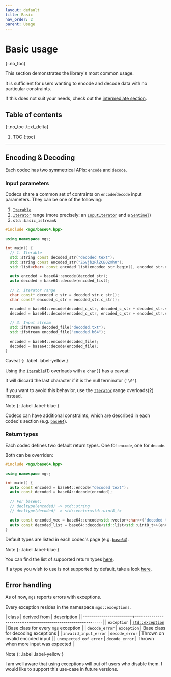 ```yaml
---
layout: default
title: Basic
nav_order: 2
parent: Usage
---
```


# Basic usage
{:.no_toc}

This section demonstrates the library's most common usage.

It is sufficient for users wanting to encode and decode data with no particular constraints.

If this does not suit your needs, check out the [intermediate section](intermediate).

## Table of contents
{:.no_toc .text_delta}

1. TOC
{:toc}

---

## Encoding & Decoding

Each codec has two symmetrical APIs: `encode` and `decode`.

### Input parameters

Codecs share a common set of contraints on `encode`/`decode` input parameters. They can be one of the following:

1. [`Iterable`]()
1. [`Iterator`]() range (more precisely: an [`InputIterator`]() and a [`Sentinel`]())
1. `std::basic_istream&`

```cpp
#include <mgs/base64.hpp>

using namespace mgs;

int main() {
  // 1. Iterable
  std::string const decoded_str("decoded text");
  std::string const encoded_str("ZGVjb2RlZCB0ZXh0");
  std::list<char> const encoded_list(encoded_str.begin(), encoded_str.end());

  auto encoded = base64::encode(decoded_str);
  auto decoded = base64::decode(encoded_list);

  // 2. Iterator range
  char const* decoded_c_str = decoded_str.c_str();
  char const* encoded_c_str = encoded_str.c_str();

  encoded = base64::encode(decoded_c_str, decoded_c_str + decoded_str.size());
  decoded = base64::decode(encoded_c_str, encoded_c_str + encoded_str.size());

  // 3. Input stream
  std::ifstream decoded_file("decoded.txt");
  std::ifstream encoded_file("encoded.b64");

  encoded = base64::encode(decoded_file);
  decoded = base64::decode(encoded_file);
}
```

Caveat
{: .label .label-yellow }

Using the [`Iterable`]()(1) overloads with a `char[]` has a caveat:

It will discard the last character if it is the null terminator (`'\0'`).

If you want to avoid this behavior, use the [`Iterator`]() range overloads(2) instead.

Note
{: .label .label-blue }

Codecs can have additional constraints, which are described in each codec's section (e.g. [`base64`]()).

### Return types

Each codec defines two default return types. One for `encode`, one for `decode`.

Both can be overriden:

```cpp
#include <mgs/base64.hpp>

using namespace mgs;

int main() {
  auto const encoded = base64::encode("decoded text");
  auto const decoded = base64::decode(encoded);

  // For base64:
  // decltype(encoded) -> std::string
  // decltype(decoded) -> std::vector<std::uint8_t>

  auto const encoded_vec = base64::encode<std::vector<char>>("decoded text");
  auto const decoded_list = base64::decode<std::list<std::uint8_t>>(encoded_vec);
}
```

Default types are listed in each codec's page (e.g. [`base64`]()).

Note
{: .label .label-blue }

You can find the list of supported return types [here]().

If a type you wish to use is not supported by default, take a look [here]().

## Error handling

As of now, `mgs` reports errors with exceptions.

Every exception resides in the namespace `mgs::exceptions`.

| class                  | derived from         | description                          |
|------------------------+----------------------+--------------------------------------|
| `exception`            | [`std::exception`]() | Base class for every `mgs` exception |
| `decode_error`         | `exception`          | Base class for decoding exceptions   |
| `invalid_input_error`  | `decode_error`       | Thrown on invalid encoded input      |
| `unexpected_eof_error` | `decode_error`       | Thrown when more input was expected  |

Note
{: .label .label-yellow }

I am well aware that using exceptions will put off users who disable them.
I would like to support this use-case in future versions.

